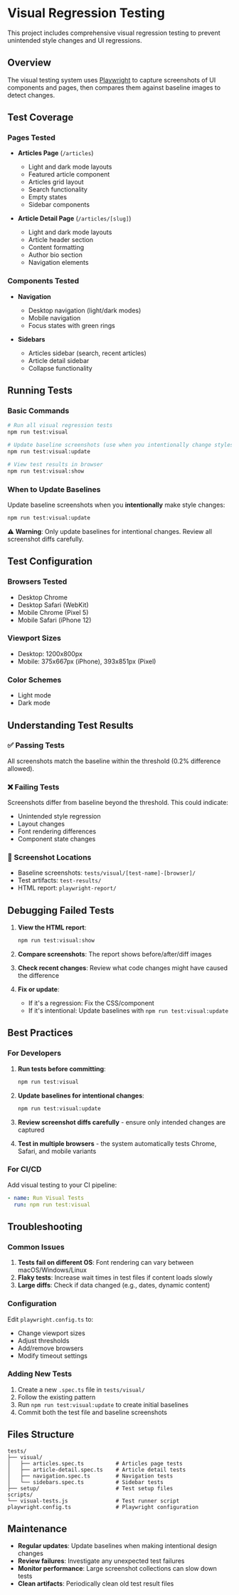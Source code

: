 # Visual Regression Testing

This project includes comprehensive visual regression testing to prevent unintended style changes and UI regressions.

## Overview

The visual testing system uses [Playwright](https://playwright.dev/) to capture screenshots of UI components and pages, then compares them against baseline images to detect changes.

## Test Coverage

### Pages Tested

- **Articles Page** (`/articles`)
  - Light and dark mode layouts
  - Featured article component
  - Articles grid layout
  - Search functionality
  - Empty states
  - Sidebar components

- **Article Detail Page** (`/articles/[slug]`)
  - Light and dark mode layouts
  - Article header section
  - Content formatting
  - Author bio section
  - Navigation elements

### Components Tested

- **Navigation**
  - Desktop navigation (light/dark modes)
  - Mobile navigation
  - Focus states with green rings

- **Sidebars**
  - Articles sidebar (search, recent articles)
  - Article detail sidebar
  - Collapse functionality

## Running Tests

### Basic Commands

```bash
# Run all visual regression tests
npm run test:visual

# Update baseline screenshots (use when you intentionally change styles)
npm run test:visual:update

# View test results in browser
npm run test:visual:show
```

### When to Update Baselines

Update baseline screenshots when you **intentionally** make style changes:

```bash
npm run test:visual:update
```

⚠️ **Warning**: Only update baselines for intentional changes. Review all screenshot diffs carefully.

## Test Configuration

### Browsers Tested

- Desktop Chrome
- Desktop Safari (WebKit)
- Mobile Chrome (Pixel 5)
- Mobile Safari (iPhone 12)

### Viewport Sizes

- Desktop: 1200x800px
- Mobile: 375x667px (iPhone), 393x851px (Pixel)

### Color Schemes

- Light mode
- Dark mode

## Understanding Test Results

### ✅ Passing Tests

All screenshots match the baseline within the threshold (0.2% difference allowed).

### ❌ Failing Tests

Screenshots differ from baseline beyond the threshold. This could indicate:

- Unintended style regression
- Layout changes
- Font rendering differences
- Component state changes

### 📸 Screenshot Locations

- Baseline screenshots: `tests/visual/[test-name]-[browser]/`
- Test artifacts: `test-results/`
- HTML report: `playwright-report/`

## Debugging Failed Tests

1. **View the HTML report**:

   ```bash
   npm run test:visual:show
   ```

2. **Compare screenshots**: The report shows before/after/diff images

3. **Check recent changes**: Review what code changes might have caused the difference

4. **Fix or update**:
   - If it's a regression: Fix the CSS/component
   - If it's intentional: Update baselines with `npm run test:visual:update`

## Best Practices

### For Developers

1. **Run tests before committing**:

   ```bash
   npm run test:visual
   ```

2. **Update baselines for intentional changes**:

   ```bash
   npm run test:visual:update
   ```

3. **Review screenshot diffs carefully** - ensure only intended changes are captured

4. **Test in multiple browsers** - the system automatically tests Chrome, Safari, and mobile variants

### For CI/CD

Add visual testing to your CI pipeline:

```yaml
- name: Run Visual Tests
  run: npm run test:visual
```

## Troubleshooting

### Common Issues

1. **Tests fail on different OS**: Font rendering can vary between macOS/Windows/Linux
2. **Flaky tests**: Increase wait times in test files if content loads slowly
3. **Large diffs**: Check if data changed (e.g., dates, dynamic content)

### Configuration

Edit `playwright.config.ts` to:

- Change viewport sizes
- Adjust thresholds
- Add/remove browsers
- Modify timeout settings

### Adding New Tests

1. Create a new `.spec.ts` file in `tests/visual/`
2. Follow the existing pattern
3. Run `npm run test:visual:update` to create initial baselines
4. Commit both the test file and baseline screenshots

## Files Structure

```
tests/
├── visual/
│   ├── articles.spec.ts          # Articles page tests
│   ├── article-detail.spec.ts    # Article detail tests
│   ├── navigation.spec.ts        # Navigation tests
│   └── sidebars.spec.ts          # Sidebar tests
├── setup/                        # Test setup files
scripts/
└── visual-tests.js               # Test runner script
playwright.config.ts              # Playwright configuration
```

## Maintenance

- **Regular updates**: Update baselines when making intentional design changes
- **Review failures**: Investigate any unexpected test failures
- **Monitor performance**: Large screenshot collections can slow down tests
- **Clean artifacts**: Periodically clean old test result files
